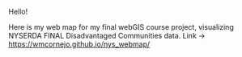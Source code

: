 Hello!

Here is my web map for my final webGIS course project, visualizing NYSERDA FINAL Disadvantaged Communities data.
Link ->  https://wmcornejo.github.io/nys_webmap/
